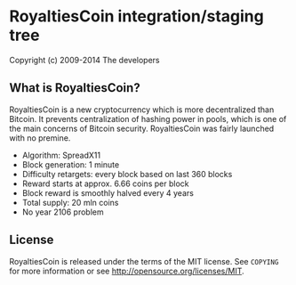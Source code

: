 RoyaltiesCoin integration/staging tree
================================

Copyright (c) 2009-2014 The developers

What is RoyaltiesCoin?
----------------

RoyaltiesCoin is a new cryptocurrency which is more decentralized than Bitcoin. It prevents centralization of hashing power in pools, which is one of the main concerns of Bitcoin security. RoyaltiesCoin was fairly launched with no premine.
 - Algorithm: SpreadX11
 - Block generation: 1 minute
 - Difficulty retargets: every block based on last 360 blocks
 - Reward starts at approx. 6.66 coins per block
 - Block reward is smoothly halved every 4 years
 - Total supply: 20 mln coins
 - No year 2106 problem

License
-------

RoyaltiesCoin is released under the terms of the MIT license. See `COPYING` for more
information or see http://opensource.org/licenses/MIT.
